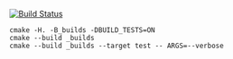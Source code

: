 [![Build Status](https://travis-ci.org/KadrusBAG/scoped_ptr.svg?branch=master)](https://travis-ci.org/KadrusBAG/scoped_ptr)
```
cmake -H. -B_builds -DBUILD_TESTS=ON
cmake --build _builds
cmake --build _builds --target test -- ARGS=--verbose
```
